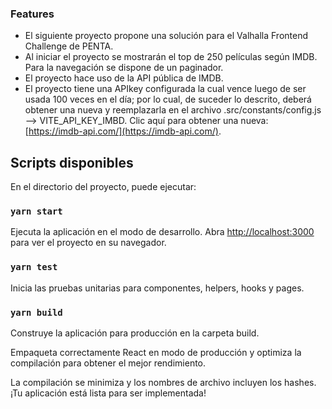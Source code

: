 ### Features

-   El siguiente proyecto propone una solución para el Valhalla Frontend Challenge de PENTA.
-   Al iniciar el proyecto se mostrarán el top de 250 películas según IMDB. Para la navegación se dispone de un paginador.
-   El proyecto hace uso de la API pública de IMDB.
-   El proyecto tiene una APIkey configurada la cual vence luego de ser usada 100 veces en el día; por lo cual, de suceder lo descrito, deberá obtener una nueva y reemplazarla en el archivo .src/constants/config.js --> VITE_API_KEY_IMBD. Clic aquí para obtener una nueva: [https://imdb-api.com/](https://imdb-api.com/).

## Scripts disponibles

En el directorio del proyecto, puede ejecutar:

### `yarn start`

Ejecuta la aplicación en el modo de desarrollo.
Abra [http://localhost:3000](http://localhost:3000) para ver el proyecto en su navegador.

### `yarn test`

Inicia las pruebas unitarias para componentes, helpers, hooks y pages.

### `yarn build`

Construye la aplicación para producción en la carpeta build.

Empaqueta correctamente React en modo de producción y optimiza la compilación para obtener el mejor rendimiento.

La compilación se minimiza y los nombres de archivo incluyen los hashes.
¡Tu aplicación está lista para ser implementada!

